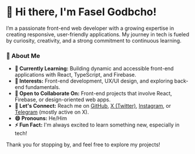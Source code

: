 # 👋 Hi there, I'm Fasel Godbcho!

I’m a passionate front-end web developer with a growing expertise in creating responsive, user-friendly applications. My journey in tech is fueled by curiosity, creativity, and a strong commitment to continuous learning.

### 🌟 About Me
- **🌱 Currently Learning:** Building dynamic and accessible front-end applications with React, TypeScript, and Firebase.
- **👀 Interests:** Front-end development, UX/UI design, and exploring back-end fundamentals.
- **💼 Open to Collaborate On:** Front-end projects that involve React, Firebase, or design-oriented web apps.
- **💬 Let's Connect:** Reach me on [GitHub](https://github.com/faselgodbcho), [X (Twitter)](https://x.com/faselgodbcho), [Instagram](https://instagram.com/faselgodbcho), or [Telegram](https://t.me/faselgodbcho) (mostly active on X).
- **😄 Pronouns:** He/Him
- **⚡ Fun Fact:** I'm always excited to learn something new, especially in tech!

Thank you for stopping by, and feel free to explore my projects!


<!---
faselgodbcho/faselgodbcho is a ✨ special ✨ repository because its `README.md` (this file) appears on your GitHub profile.
You can click the Preview link to take a look at your changes.
--->
